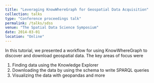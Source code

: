 ```yaml
---
title: "Leveraging KnowWhereGraph for Geospatial Data Acquisition"
collection: talks
type: "Conference proceedings talk"
permalink: /talks/sdss
venue: "The Spatial Data Science Symposium"
date: 2014-03-01
location: "Online"
---
```


In this tutorial, we presented a workflow for using KnowWhereGraph to discover and download geospatial data. The key areas of focus were

1. Finding data using the Knowledge Explorer
2. Downloading the data by using the schema to write SPARQL queries
3. Visualizing the data with geopandas and more
